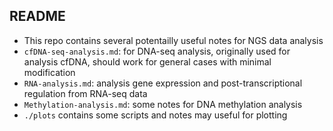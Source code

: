 ## README
- This repo contains several potentailly useful notes for NGS data analysis
- `cfDNA-seq-analysis.md`: for DNA-seq analysis, originally used for analysis cfDNA, should work for general cases with minimal modification
- `RNA-analysis.md`: analysis gene expression and post-transcriptional regulation from RNA-seq data
- `Methylation-analysis.md`: some notes for DNA methylation analysis 
- `./plots` contains some scripts and notes may useful for plotting
